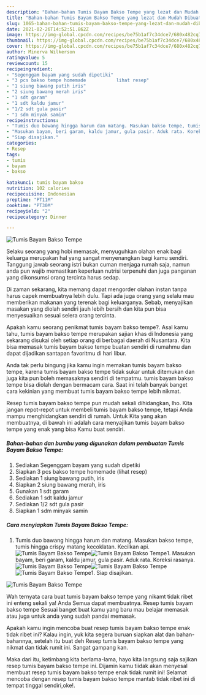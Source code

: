 ```yaml
---
description: "Bahan-bahan Tumis Bayam Bakso Tempe yang lezat dan Mudah Dibuat"
title: "Bahan-bahan Tumis Bayam Bakso Tempe yang lezat dan Mudah Dibuat"
slug: 1065-bahan-bahan-tumis-bayam-bakso-tempe-yang-lezat-dan-mudah-dibuat
date: 2021-02-26T14:52:51.862Z
image: https://img-global.cpcdn.com/recipes/be75b1af7c34dce7/680x482cq70/tumis-bayam-bakso-tempe-foto-resep-utama.jpg
thumbnail: https://img-global.cpcdn.com/recipes/be75b1af7c34dce7/680x482cq70/tumis-bayam-bakso-tempe-foto-resep-utama.jpg
cover: https://img-global.cpcdn.com/recipes/be75b1af7c34dce7/680x482cq70/tumis-bayam-bakso-tempe-foto-resep-utama.jpg
author: Minerva Wilkerson
ratingvalue: 5
reviewcount: 15
recipeingredient:
- "Segenggam bayam yang sudah dipetiki"
- "3 pcs bakso tempe homemade           lihat resep"
- "1 siung bawang putih iris"
- "2 siung bawang merah iris"
- "1 sdt garam"
- "1 sdt kaldu jamur"
- "1/2 sdt gula pasir"
- "1 sdm minyak samin"
recipeinstructions:
- "Tumis duo bawang hingga harum dan matang. Masukan bakso tempe, tumis hingga crispy matang kecoklatan. Kecilkan api."
- "Masukan bayam, beri garam, kaldu jamur, gula pasir. Aduk rata. Koreksi rasanya."
- "Siap disajikan."
categories:
- Resep
tags:
- tumis
- bayam
- bakso

katakunci: tumis bayam bakso 
nutrition: 102 calories
recipecuisine: Indonesian
preptime: "PT11M"
cooktime: "PT30M"
recipeyield: "2"
recipecategory: Dinner

---
```



![Tumis Bayam Bakso Tempe](https://img-global.cpcdn.com/recipes/be75b1af7c34dce7/680x482cq70/tumis-bayam-bakso-tempe-foto-resep-utama.jpg)

Selaku seorang yang hobi memasak, menyuguhkan olahan enak bagi keluarga merupakan hal yang sangat menyenangkan bagi kamu sendiri. Tanggung jawab seorang istri bukan cuman menjaga rumah saja, namun anda pun wajib memastikan keperluan nutrisi terpenuhi dan juga panganan yang dikonsumsi orang tercinta harus sedap.

Di zaman  sekarang, kita memang dapat mengorder olahan instan tanpa harus capek membuatnya lebih dulu. Tapi ada juga orang yang selalu mau memberikan makanan yang terenak bagi keluarganya. Sebab, menyajikan masakan yang diolah sendiri jauh lebih bersih dan kita pun bisa menyesuaikan sesuai selera orang tercinta. 



Apakah kamu seorang penikmat tumis bayam bakso tempe?. Asal kamu tahu, tumis bayam bakso tempe merupakan sajian khas di Indonesia yang sekarang disukai oleh setiap orang di berbagai daerah di Nusantara. Kita bisa memasak tumis bayam bakso tempe buatan sendiri di rumahmu dan dapat dijadikan santapan favoritmu di hari libur.

Anda tak perlu bingung jika kamu ingin memakan tumis bayam bakso tempe, karena tumis bayam bakso tempe tidak sukar untuk ditemukan dan juga kita pun boleh memasaknya sendiri di tempatmu. tumis bayam bakso tempe bisa diolah dengan bermacam cara. Saat ini telah banyak banget cara kekinian yang membuat tumis bayam bakso tempe lebih nikmat.

Resep tumis bayam bakso tempe pun mudah sekali dihidangkan, lho. Kita jangan repot-repot untuk membeli tumis bayam bakso tempe, tetapi Anda mampu menghidangkan sendiri di rumah. Untuk Kita yang akan membuatnya, di bawah ini adalah cara menyajikan tumis bayam bakso tempe yang enak yang bisa Kamu buat sendiri.

<!--inarticleads1-->

##### Bahan-bahan dan bumbu yang digunakan dalam pembuatan Tumis Bayam Bakso Tempe:

1. Sediakan Segenggam bayam yang sudah dipetiki
1. Siapkan 3 pcs bakso tempe homemade           (lihat resep)
1. Sediakan 1 siung bawang putih, iris
1. Siapkan 2 siung bawang merah, iris
1. Gunakan 1 sdt garam
1. Sediakan 1 sdt kaldu jamur
1. Sediakan 1/2 sdt gula pasir
1. Siapkan 1 sdm minyak samin




<!--inarticleads2-->

##### Cara menyiapkan Tumis Bayam Bakso Tempe:

1. Tumis duo bawang hingga harum dan matang. Masukan bakso tempe, tumis hingga crispy matang kecoklatan. Kecilkan api.
<img src="https://img-global.cpcdn.com/steps/9696c5ab44f26e9b/160x128cq70/tumis-bayam-bakso-tempe-langkah-memasak-1-foto.jpg" alt="Tumis Bayam Bakso Tempe"><img src="https://img-global.cpcdn.com/steps/3ab49b9f7714e510/160x128cq70/tumis-bayam-bakso-tempe-langkah-memasak-1-foto.jpg" alt="Tumis Bayam Bakso Tempe">1. Masukan bayam, beri garam, kaldu jamur, gula pasir. Aduk rata. Koreksi rasanya.
<img src="https://img-global.cpcdn.com/steps/81cebebc4c2fe959/160x128cq70/tumis-bayam-bakso-tempe-langkah-memasak-2-foto.jpg" alt="Tumis Bayam Bakso Tempe"><img src="https://img-global.cpcdn.com/steps/39b1e9c75c417c1f/160x128cq70/tumis-bayam-bakso-tempe-langkah-memasak-2-foto.jpg" alt="Tumis Bayam Bakso Tempe"><img src="https://img-global.cpcdn.com/steps/db30d1653d0f90a7/160x128cq70/tumis-bayam-bakso-tempe-langkah-memasak-2-foto.jpg" alt="Tumis Bayam Bakso Tempe">1. Siap disajikan.
<img src="https://img-global.cpcdn.com/steps/f5decb0cf1a2c2ff/160x128cq70/tumis-bayam-bakso-tempe-langkah-memasak-3-foto.jpg" alt="Tumis Bayam Bakso Tempe">



Wah ternyata cara buat tumis bayam bakso tempe yang nikamt tidak ribet ini enteng sekali ya! Anda Semua dapat membuatnya. Resep tumis bayam bakso tempe Sesuai banget buat kamu yang baru mau belajar memasak atau juga untuk anda yang sudah pandai memasak.

Apakah kamu ingin mencoba buat resep tumis bayam bakso tempe enak tidak ribet ini? Kalau ingin, yuk kita segera buruan siapkan alat dan bahan-bahannya, setelah itu buat deh Resep tumis bayam bakso tempe yang nikmat dan tidak rumit ini. Sangat gampang kan. 

Maka dari itu, ketimbang kita berlama-lama, hayo kita langsung saja sajikan resep tumis bayam bakso tempe ini. Dijamin kamu tiidak akan menyesal membuat resep tumis bayam bakso tempe enak tidak rumit ini! Selamat mencoba dengan resep tumis bayam bakso tempe mantab tidak ribet ini di tempat tinggal sendiri,oke!.

